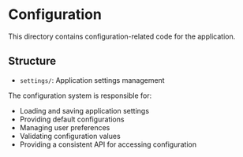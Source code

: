 # Configuration

This directory contains configuration-related code for the application.

## Structure

- `settings/`: Application settings management

The configuration system is responsible for:
- Loading and saving application settings
- Providing default configurations
- Managing user preferences
- Validating configuration values
- Providing a consistent API for accessing configuration
